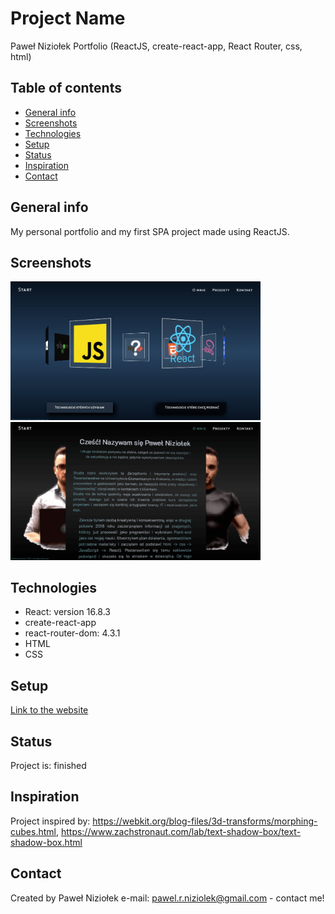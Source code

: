 # Project Name

Paweł Niziołek Portfolio (ReactJS, create-react-app, React Router, css, html)

## Table of contents

- [General info](#general-info)
- [Screenshots](#screenshots)
- [Technologies](#technologies)
- [Setup](#setup)
- [Status](#status)
- [Inspiration](#inspiration)
- [Contact](#contact)

## General info

My personal portfolio and my first SPA project made using ReactJS.

## Screenshots

<img src="./src/images/screenshot-one.png" width="400">
<img src="./src/images/screenshot-two.png" width="400">

## Technologies

- React: version 16.8.3
- create-react-app
- react-router-dom: 4.3.1
- HTML
- CSS

## Setup

[Link to the website](https://pawelniziolek.github.io/website-portfolio/#/)

## Status

Project is: finished

## Inspiration

Project inspired by: https://webkit.org/blog-files/3d-transforms/morphing-cubes.html, https://www.zachstronaut.com/lab/text-shadow-box/text-shadow-box.html

## Contact

Created by Paweł Niziołek e-mail: pawel.r.niziolek@gmail.com - contact me!
